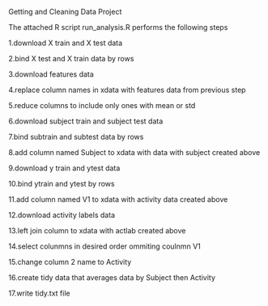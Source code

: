 Getting and Cleaning Data Project

The attached R script run_analysis.R performs the following steps

1.download X train and X test data 

2.bind X test and X train data by rows

3.download features data 

4.replace column names in xdata with features data from previous step 

5.reduce columns to include only ones with mean or std

6.download subject train and subject test data

7.bind subtrain and subtest data by rows

8.add column named Subject to xdata with data with subject created above 

9.download y train and ytest data

10.bind ytrain and ytest by rows 

11.add column named V1 to xdata with activity data created above

12.download activity labels data 

13.left join column to xdata with actlab created above

14.select colunmns in desired order ommiting coulnmn V1

15.change column 2 name to Activity

16.create tidy data that averages data by Subject then Activity 

17.write tidy.txt file
